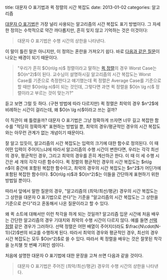 title: 대문자 O 표기법과 퀵 정렬의 시간 복잡도
date: 2013-01-02
categories: 알고리즘

[대문자 O 표기법](http://ko.wikipedia.org/wiki/%EC%A0%90%EA%B7%BC_%ED%91%9C%EA%B8%B0%EB%B2%95#.EB.8C.80.EB.AC.B8.EC.9E.90_O_.ED.91.9C.EA.B8.B0.EB.B2.95)은 가장 널리 사용되는 알고리즘의 시간 복잡도 표기 방법이다. 그 자세한 정의는 수학적으로 약간 까다롭지만, 흔히 잊지 않고 기억하는 것은 이것이다:

> 대문자 O 표기법은 수행 시간의 상한을 나타낸다.

이 말이 틀린 말은 아니지만, 이 정의는 혼란을 가져오기 쉽다. 바로 [다음과 같은 질문](http://soyoja.com/248#comment1562759)이 나오는 배경이 되기 때문이다.

> "우리가 흔히 \$O(n\lg n)\$ 정렬이라고 말하는 [퀵 정렬](http://ko.wikipedia.org/wiki/%ED%80%B5_%EC%A0%95%EB%A0%AC)의 경우 Worst Case는 \$O(n^2)\$이 된다. 교수님이 설명하시길 알고리즘의 시간 복잡도는 Worst Case를 기준으로 측정한다고 얘기했는데 퀵 정렬은 Average Case를 기준으로 할 때만 \$O(n\lg n)\$이 되는 것인데, 그렇다면 과연 퀵 정렬을 \$O(n \lg n)\$ 정렬이라고 부르는 것이 맞는가?"

듣고 보면 그럴 듯 하다. (구현 방법에 따라 다르지만) 퀵 정렬은 최악의 경우 \$n^2\$에 비례하는 시간이 걸리는데, 왜 \$O(n \lg n)\$이라고 쓰는 걸까?

이 직관이 왜 틀렸을까? 대문자 O 표기법은 그냥 정확하게 쓰자면 너무 길고 복잡한 함수를 "적당히 정확하게" 표현하는 방법일 뿐, 최악의 경우/평균적인 경우의 시간 복잡도와는 아무런 관계가 없는 개념이기 때문이다. 

잘 알고 있듯이, 알고리즘의 시간 복잡도는 입력의 크기에 대한 함수로 정의된다. 이 때 어떤 입력이 주어지느냐에 따라서 알고리즘의 수행 시간이 변한다면, 우리는 각각 최선의 경우, 평균적인 경우, 그리고 최악의 경우를 흔히 계산하곤 한다. 이 때 이 세 수행 시간은 세 개의 각각 다른 함수이다. 퀵 정렬의 평균적인 경우의 시간 복잡도는 \$n\lg n\$이 중간에 포함된 복잡한 함수이고, 최악의 경우의 시간 복잡도는 \$n^2\$가 어딘가에 포함된 복잡한 함수이다. \$O(n\lg n)\$과 \$O(n^2)\$는 이들을 간단하게 표현하기 위한 방법일 뿐이다.

따라서 앞에서 말한 질문의 경우, "알고리즘의 (최악/최선/평균) 경우의 시간 복잡도는 그 상한을 대문자 O 표기법으로 쓴다"는 기준을 "알고리즘의 시간 복잡도는 그 상한을 기준으로 쓴다"라고 혼동해서 나온 질문이라고 할 수 있다.

왜 퀵 소트에 대해서만 이런 착각을 하게 되는 것일까? 알고리즘 입문 시간에 처음 배우는 간단한 알고리즘의 경우 기대치와 최악의 수행 시간이 다르지 않다. 예를 들면 [선택 정렬](http://ko.wikipedia.org/wiki/%EC%84%A0%ED%83%9D_%EC%A0%95%EB%A0%AC) 같은 경우가 그러하다. 선택 정렬은 어떤 배열이 주어지더라도 \$\frac{N\cdot(N-1)}{2}\$번의 비교를 수행하게 된다. 따라서 최악의 경우와 평균적인 경우, 최선의 경우 시간 복잡도는 모두 \$O(n^2)\$로 쓸 수 있다. 따라서 퀵 정렬을 배우는 것은 잘못된 착각을 눈치챌 첫 번째 기회인 셈이다.

처음에 설명한 대문자 O 표기법에 대한 문장을 고쳐 쓰면 다음과 같을 것이다.

> 대문자 O 표기법은 주어진 (최악/최선/평균) 경우의 수행 시간의 상한을 나타낸다.
